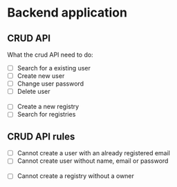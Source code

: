 # Backend application

## CRUD API
What the crud API need to do:

- [ ] Search for a existing user
- [ ] Create new user
- [ ] Change user password
- [ ] Delete user
<br/><br/>
- [ ] Create a new registry
- [ ] Search for registries

## CRUD API rules

- [ ] Cannot create a user with an already registered email
- [ ] Cannot create user without name, email or password
<br/><br/>
- [ ] Cannot create a registry without a owner